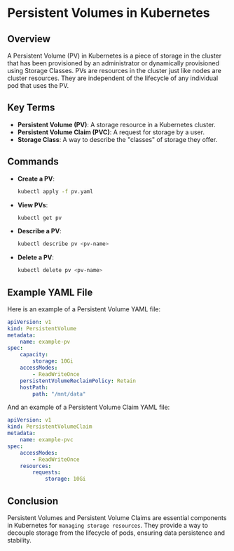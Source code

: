 # Persistent Volumes in Kubernetes

## Overview

A Persistent Volume (PV) in Kubernetes is a piece of storage in the cluster that has been provisioned by an administrator or dynamically provisioned using Storage Classes. PVs are resources in the cluster just like nodes are cluster resources. They are independent of the lifecycle of any individual pod that uses the PV.

## Key Terms

- **Persistent Volume (PV)**: A storage resource in a Kubernetes cluster.
- **Persistent Volume Claim (PVC)**: A request for storage by a user.
- **Storage Class**: A way to describe the "classes" of storage they offer.

## Commands

- **Create a PV**:
    ```sh
    kubectl apply -f pv.yaml
    ```

- **View PVs**:
    ```sh
    kubectl get pv
    ```

- **Describe a PV**:
    ```sh
    kubectl describe pv <pv-name>
    ```

- **Delete a PV**:
    ```sh
    kubectl delete pv <pv-name>
    ```

## Example YAML File

Here is an example of a Persistent Volume YAML file:

```yaml
apiVersion: v1
kind: PersistentVolume
metadata:
    name: example-pv
spec:
    capacity:
        storage: 10Gi
    accessModes:
        - ReadWriteOnce
    persistentVolumeReclaimPolicy: Retain
    hostPath:
        path: "/mnt/data"
```

And an example of a Persistent Volume Claim YAML file:

```yaml
apiVersion: v1
kind: PersistentVolumeClaim
metadata:
    name: example-pvc
spec:
    accessModes:
        - ReadWriteOnce
    resources:
        requests:
            storage: 10Gi
```

## Conclusion

Persistent Volumes and Persistent Volume Claims are essential components in Kubernetes for `managing storage resources`. They provide a way to decouple storage from the lifecycle of pods, ensuring data persistence and stability.
